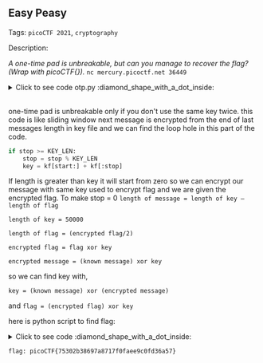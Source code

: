 ## Easy Peasy

Tags: `picoCTF 2021`, `cryptography`


Description:

_A one-time pad is unbreakable, but can you manage to recover the flag? (Wrap with picoCTF{})._
`nc mercury.picoctf.net 36449`


<details><summary markdown="span">Click to see code otp.py :diamond_shape_with_a_dot_inside: </summary>

```python
#!/usr/bin/python3 -u
import os.path
KEY_FILE = "key"
KEY_LEN = 50000
FLAG_FILE = "flag"


def startup(key_location):
	flag = open(FLAG_FILE).read()
	kf = open(KEY_FILE, "rb").read()

	start = key_location
	stop = key_location + len(flag)

	key = kf[start:stop]
	key_location = stop

	result = list(map(lambda p, k: "{:02x}".format(ord(p) ^ k), flag, key))
	print("This is the encrypted flag!\n{}\n".format("".join(result)))

	return key_location

def encrypt(key_location):
	ui = input("What data would you like to encrypt? ").rstrip()
	if len(ui) == 0 or len(ui) > KEY_LEN:
		return -1

	start = key_location
	stop = key_location + len(ui)

	kf = open(KEY_FILE, "rb").read()

	if stop >= KEY_LEN:
		stop = stop % KEY_LEN
		key = kf[start:] + kf[:stop]
	else:
		key = kf[start:stop]
	key_location = stop

	result = list(map(lambda p, k: "{:02x}".format(ord(p) ^ k), ui, key))

	print("Here ya go!\n{}\n".format("".join(result)))

	return key_location


print("******************Welcome to our OTP implementation!******************")
c = startup(0)
while c >= 0:
	c = encrypt(c)
```
</details>

<br>

one-time pad is unbreakable only if you don't use the same key twice. this code is like sliding window next message is encrypted from the end of last messages length in key file and we can find the loop hole in this part of the code.
```python
if stop >= KEY_LEN:
	stop = stop % KEY_LEN
	key = kf[start:] + kf[:stop]
```
If length is greater than key it will start from zero so we can encrypt our message with same key used to encrypt flag and we are given the encrypted flag. To make stop = 0
`length of message = length of key – length of flag`

`length of key = 50000`

`length of flag = (encrypted flag/2)`

`encrypted flag = flag xor key`

`encrypted message = (known message) xor key`

so we can find key with,

`key = (known message) xor (encrypted message)`

and `flag = (encrypted flag) xor key`

here is python script to find flag:

<details><summary markdown="span">Click to see code :diamond_shape_with_a_dot_inside: </summary>
<!-- {::options parse_block_html="false" /}  -->

```python
from Crypto.Util.number import long_to_bytes
from pwn import *
conn = remote('mercury.picoctf.net', 36449)
conn.recvuntil("This is the encrypted flag!\n".encode())
encrypted_flag = str(conn.recvline(), "ascii").strip()
flag_len = int(len(encrypted_flag)/2)
padding = "a" * (50000 - flag_len)
conn.sendlineafter("What data would you like to encrypt?".encode(), padding.encode())
message = "a" * flag_len
conn.sendlineafter("What data would you like to encrypt?".encode(), message.encode())
conn.recvuntil("Here ya go!\n".encode())
encrypted_message = str(conn.recvline(), "ascii").strip()
key = xor(long_to_bytes(int("0x" + encrypted_message, 16)), message.encode())
flag = xor(long_to_bytes(int("0x" + encrypted_flag, 16)), key).decode()
print("Flag: picoCTF{%s}" % flag)
conn.close()

```
<!-- {::options parse_block_html="true" /}  -->
</details>


```
flag: picoCTF{75302b38697a8717f0faee9c0fd36a57}
```

